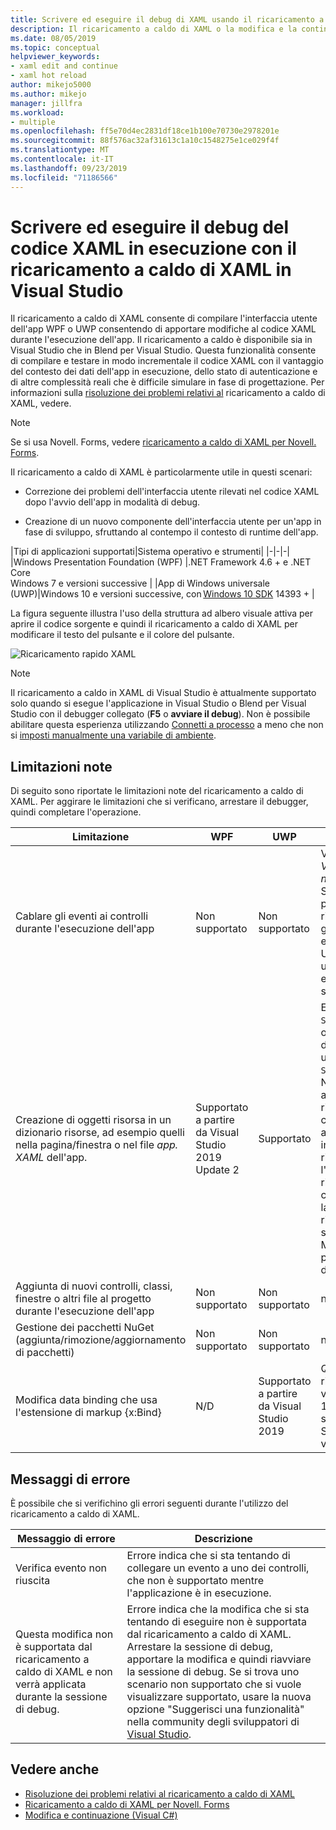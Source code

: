 ```yaml
---
title: Scrivere ed eseguire il debug di XAML usando il ricaricamento a caldo di XAML
description: Il ricaricamento a caldo di XAML o la modifica e la continuazione di XAML consente di apportare modifiche al codice XAML durante l'esecuzione delle app
ms.date: 08/05/2019
ms.topic: conceptual
helpviewer_keywords:
- xaml edit and continue
- xaml hot reload
author: mikejo5000
ms.author: mikejo
manager: jillfra
ms.workload:
- multiple
ms.openlocfilehash: ff5e70d4ec2831df18ce1b100e70730e2978201e
ms.sourcegitcommit: 88f576ac32af31613c1a10c1548275e1ce029f4f
ms.translationtype: MT
ms.contentlocale: it-IT
ms.lasthandoff: 09/23/2019
ms.locfileid: "71186566"
---
```

# <a name="write-and-debug-running-xaml-code-with-xaml-hot-reload-in-visual-studio"></a>Scrivere ed eseguire il debug del codice XAML in esecuzione con il ricaricamento a caldo di XAML in Visual Studio

Il ricaricamento a caldo di XAML consente di compilare l'interfaccia utente dell'app WPF o UWP consentendo di apportare modifiche al codice XAML durante l'esecuzione dell'app. Il ricaricamento a caldo è disponibile sia in Visual Studio che in Blend per Visual Studio. Questa funzionalità consente di compilare e testare in modo incrementale il codice XAML con il vantaggio del contesto dei dati dell'app in esecuzione, dello stato di autenticazione e di altre complessità reali che è difficile simulare in fase di progettazione. Per informazioni sulla [risoluzione dei problemi relativi al](xaml-hot-reload-troubleshooting.md) ricaricamento a caldo di XAML, vedere.

> [!NOTE]
> Se si usa Novell. Forms, vedere [ricaricamento a caldo di XAML per Novell. Forms](/xamarin/xamarin-forms/xaml/hot-reload).

Il ricaricamento a caldo di XAML è particolarmente utile in questi scenari:

* Correzione dei problemi dell'interfaccia utente rilevati nel codice XAML dopo l'avvio dell'app in modalità di debug.

* Creazione di un nuovo componente dell'interfaccia utente per un'app in fase di sviluppo, sfruttando al contempo il contesto di runtime dell'app.

|Tipi di applicazioni supportati|Sistema operativo e strumenti|
|-|-|-|
|Windows Presentation Foundation (WPF) |.NET Framework 4.6 + e .NET Core</br>Windows 7 e versioni successive |
|App di Windows universale (UWP)|Windows 10 e versioni successive, con [Windows 10 SDK](https://developer.microsoft.com/windows/downloads/windows-10-sdk) 14393 + |

La figura seguente illustra l'uso della struttura ad albero visuale attiva per aprire il codice sorgente e quindi il ricaricamento a caldo di XAML per modificare il testo del pulsante e il colore del pulsante.

![Ricaricamento rapido XAML](../debugger/media/xaml-hot-reload-using.gif)

> [!NOTE]
> Il ricaricamento a caldo in XAML di Visual Studio è attualmente supportato solo quando si esegue l'applicazione in Visual Studio o Blend per Visual Studio con il debugger collegato (**F5** o **avviare il debug**). Non è possibile abilitare questa esperienza utilizzando [Connetti a processo](../debugger/attach-to-running-processes-with-the-visual-studio-debugger.md) a meno che non si [imposti manualmente una variabile di ambiente](xaml-hot-reload-troubleshooting.md#verify-that-you-use-start-debugging-rather-than-attach-to-process).

## <a name="known-limitations"></a>Limitazioni note

Di seguito sono riportate le limitazioni note del ricaricamento a caldo di XAML. Per aggirare le limitazioni che si verificano, arrestare il debugger, quindi completare l'operazione.

|Limitazione|WPF|UWP|Note|
|-|-|-|-|
|Cablare gli eventi ai controlli durante l'esecuzione dell'app|Non supportato|Non supportato|Vedere errore: *Verifica dell'esito negativo dell'evento*. Si noti che in WPF è possibile fare riferimento a un gestore eventi esistente. Nelle app UWP, il riferimento a un gestore eventi esistente non è supportato.|
|Creazione di oggetti risorsa in un dizionario risorse, ad esempio quelli nella pagina/finestra o nel file *app. XAML* dell'app.|Supportato a partire da Visual Studio 2019 Update 2|Supportato|Esempio: aggiunta di `SolidColorBrush` un oggetto a un dizionario risorse da utilizzare `StaticResource`come.</br>Nota: È possibile applicare/utilizzare risorse statiche, convertitori di stile e altri elementi scritti in un dizionario risorse durante l'utilizzo del ricaricamento a caldo di XAML. Solo la creazione della risorsa non è supportata.</br> Modifica della proprietà del `Source` dizionario risorse.|
|Aggiunta di nuovi controlli, classi, finestre o altri file al progetto durante l'esecuzione dell'app|Non supportato|Non supportato|nessuno|
|Gestione dei pacchetti NuGet (aggiunta/rimozione/aggiornamento di pacchetti)|Non supportato|Non supportato|nessuno|
|Modifica data binding che usa l'estensione di markup {x:Bind}|N/D|Supportato a partire da Visual Studio 2019|Questa operazione richiede Windows 10 versione 1809 (Build 10.0.17763). Non supportato in Visual Studio 2017 o versioni precedenti.|

## <a name="error-messages"></a>Messaggi di errore

È possibile che si verifichino gli errori seguenti durante l'utilizzo del ricaricamento a caldo di XAML.

|Messaggio di errore|Descrizione|
|-|-|
|Verifica evento non riuscita|Errore indica che si sta tentando di collegare un evento a uno dei controlli, che non è supportato mentre l'applicazione è in esecuzione.|
|Questa modifica non è supportata dal ricaricamento a caldo di XAML e non verrà applicata durante la sessione di debug.|Errore indica che la modifica che si sta tentando di eseguire non è supportata dal ricaricamento a caldo di XAML. Arrestare la sessione di debug, apportare la modifica e quindi riavviare la sessione di debug. Se si trova uno scenario non supportato che si vuole visualizzare supportato, usare la nuova opzione "Suggerisci una funzionalità" nella community degli sviluppatori di [Visual Studio](https://developercommunity.visualstudio.com/spaces/8/index.html). |

## <a name="see-also"></a>Vedere anche

* [Risoluzione dei problemi relativi al ricaricamento a caldo di XAML](xaml-hot-reload-troubleshooting.md)
* [Ricaricamento a caldo di XAML per Novell. Forms](/xamarin/xamarin-forms/xaml/hot-reload)
* [Modifica e continuazione (Visual C#)](../debugger/edit-and-continue-visual-csharp.md)
